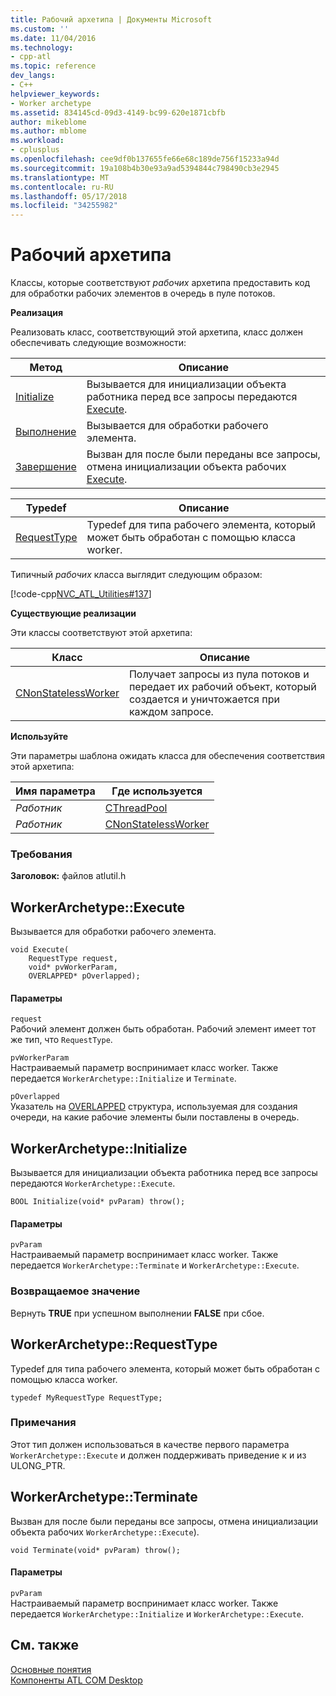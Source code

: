 ```yaml
---
title: Рабочий архетипа | Документы Microsoft
ms.custom: ''
ms.date: 11/04/2016
ms.technology:
- cpp-atl
ms.topic: reference
dev_langs:
- C++
helpviewer_keywords:
- Worker archetype
ms.assetid: 834145cd-09d3-4149-bc99-620e1871cbfb
author: mikeblome
ms.author: mblome
ms.workload:
- cplusplus
ms.openlocfilehash: cee9df0b137655fe66e68c189de756f15233a94d
ms.sourcegitcommit: 19a108b4b30e93a9ad5394844c798490cb3e2945
ms.translationtype: MT
ms.contentlocale: ru-RU
ms.lasthandoff: 05/17/2018
ms.locfileid: "34255982"
---
```

# <a name="worker-archetype"></a>Рабочий архетипа
Классы, которые соответствуют *рабочих* архетипа предоставить код для обработки рабочих элементов в очередь в пуле потоков.  
  
 **Реализация**  
  
 Реализовать класс, соответствующий этой архетипа, класс должен обеспечивать следующие возможности:  
  
|Метод|Описание|  
|------------|-----------------|  
|[Initialize](#initialize)|Вызывается для инициализации объекта работника перед все запросы передаются [Execute](#execute).|  
|[Выполнение](#execute)|Вызывается для обработки рабочего элемента.|  
|[Завершение](#terminate)|Вызван для после были переданы все запросы, отмена инициализации объекта рабочих [Execute](#execute).|  
  
|Typedef|Описание|  
|-------------|-----------------|  
|[RequestType](#requesttype)|Typedef для типа рабочего элемента, который может быть обработан с помощью класса worker.|  
  
 Типичный *рабочих* класса выглядит следующим образом:  
  
 [!code-cpp[NVC_ATL_Utilities#137](../../atl/codesnippet/cpp/worker-archetype_1.cpp)]  
  
 **Существующие реализации**  
  
 Эти классы соответствуют этой архетипа:  
  
|Класс|Описание|  
|-----------|-----------------|  
|[CNonStatelessWorker](../../atl/reference/cnonstatelessworker-class.md)|Получает запросы из пула потоков и передает их рабочий объект, который создается и уничтожается при каждом запросе.|  
  
 **Используйте**  
  
 Эти параметры шаблона ожидать класса для обеспечения соответствия этой архетипа:  
  
|Имя параметра|Где используется|  
|--------------------|-------------|  
|*Работник*|[CThreadPool](../../atl/reference/cthreadpool-class.md)|  
|*Работник*|[CNonStatelessWorker](../../atl/reference/cnonstatelessworker-class.md)|  
  
### <a name="requirements"></a>Требования  
 **Заголовок:** файлов atlutil.h  
  
## <a name="execute"></a>WorkerArchetype::Execute
Вызывается для обработки рабочего элемента.  
  
  
  
```  
void Execute(
    RequestType request,  
    void* pvWorkerParam,  
    OVERLAPPED* pOverlapped);
```  
  
#### <a name="parameters"></a>Параметры  
 `request`  
 Рабочий элемент должен быть обработан. Рабочий элемент имеет тот же тип, что `RequestType`.  
  
 `pvWorkerParam`  
 Настраиваемый параметр воспринимает класс worker. Также передается `WorkerArchetype::Initialize` и `Terminate`.  
  
 `pOverlapped`  
 Указатель на [OVERLAPPED](http://msdn.microsoft.com/library/windows/desktop/ms684342) структура, используемая для создания очереди, на какие рабочие элементы были поставлены в очередь.  
  
## <a name="initialize"></a> WorkerArchetype::Initialize
Вызывается для инициализации объекта работника перед все запросы передаются `WorkerArchetype::Execute`.  
```
BOOL Initialize(void* pvParam) throw();
```  
  
#### <a name="parameters"></a>Параметры  
 `pvParam`  
 Настраиваемый параметр воспринимает класс worker. Также передается `WorkerArchetype::Terminate` и `WorkerArchetype::Execute`.  
  
### <a name="return-value"></a>Возвращаемое значение  
 Вернуть **TRUE** при успешном выполнении **FALSE** при сбое.  
  
## <a name="requesttype"></a> WorkerArchetype::RequestType
Typedef для типа рабочего элемента, который может быть обработан с помощью класса worker.  
  
```  
typedef MyRequestType RequestType;    
```  
  
### <a name="remarks"></a>Примечания  
 Этот тип должен использоваться в качестве первого параметра `WorkerArchetype::Execute` и должен поддерживать приведение к и из ULONG_PTR.  
  
## <a name="terminate"></a> WorkerArchetype::Terminate
Вызван для после были переданы все запросы, отмена инициализации объекта рабочих `WorkerArchetype::Execute`).  
    
``` 
void Terminate(void* pvParam) throw();
```  
  
#### <a name="parameters"></a>Параметры  
 `pvParam`  
 Настраиваемый параметр воспринимает класс worker. Также передается `WorkerArchetype::Initialize` и `WorkerArchetype::Execute`.  
  
## <a name="see-also"></a>См. также  
 [Основные понятия](../../atl/active-template-library-atl-concepts.md)   
 [Компоненты ATL COM Desktop](../../atl/atl-com-desktop-components.md)



